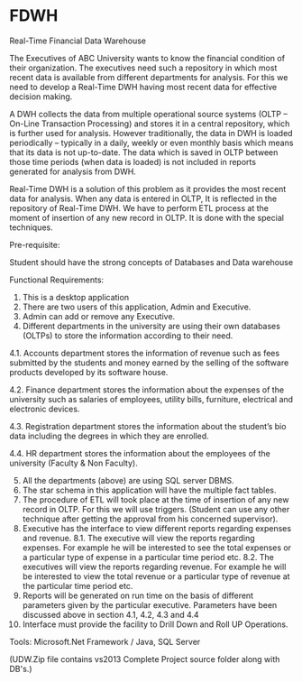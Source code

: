 # FDWH

Real-Time Financial Data Warehouse

The Executives of ABC University wants to know the financial condition of their organization. The executives need such a repository in which most recent data is available from different departments for analysis. For this we need to develop a Real-Time DWH having most recent data for effective decision making.

A DWH collects the data from multiple operational source systems (OLTP – On-Line Transaction Processing) and stores it in a central repository, which is further used for analysis. However traditionally, the data in DWH is loaded periodically – typically in a daily, weekly or even monthly basis which means that its data is not up-to-date. The data which is saved in OLTP between those time periods (when data is loaded) is not included in reports generated for analysis from DWH.

Real-Time DWH is a solution of this problem as it provides the most recent data for analysis.  When any data is entered in OLTP, It is reflected in the repository of Real-Time DWH. We have to perform ETL process at the moment of insertion of any new record in OLTP. It is done with the special techniques. 

Pre-requisite:

Student should have the strong concepts of Databases and Data warehouse

Functional Requirements:
1.	This is a desktop application 
2.	There are two users of this application, Admin and Executive.
3.	Admin can add or remove any Executive.
4.	Different departments in the university are using their own databases (OLTPs) to store the information according to their need. 

4.1.	Accounts department stores the information of revenue such as fees submitted by  the students and money earned by the selling of the software products developed by its software house.

4.2.	Finance department stores the information about the expenses of the university such as salaries of employees, utility bills, furniture, electrical and electronic devices.  

4.3.	Registration department stores the information about the student’s bio data including the degrees in which they are enrolled. 

4.4.	HR department stores the information about the employees of the university (Faculty & Non Faculty). 

5.	All the departments (above) are using SQL server DBMS. 
6.	The star schema in this application will have the multiple fact tables.
7.	The procedure of ETL will took place at the time of insertion of any new record in OLTP. For this we will use triggers. (Student can use any other technique after getting the approval from his concerned supervisor).
8.	Executive has the interface to view different reports regarding expenses and revenue. 
8.1.	The executive will view the reports regarding expenses. For example he will be interested to see the total expenses or a particular type of expense in a particular time period etc.
8.2.	The executives will view the reports regarding revenue. 	For example he will be interested to view the total revenue or a particular type of revenue at the particular time period etc. 
9.	Reports will be generated on run time on the basis of different parameters given by the particular executive. Parameters have been discussed above in section 4.1, 4.2, 4.3 and 4.4 
10.	Interface must provide the facility to Drill Down and Roll UP Operations.   

Tools: Microsoft.Net Framework / Java, SQL Server

(UDW.Zip file contains vs2013 Complete Project source folder along with DB's.)
